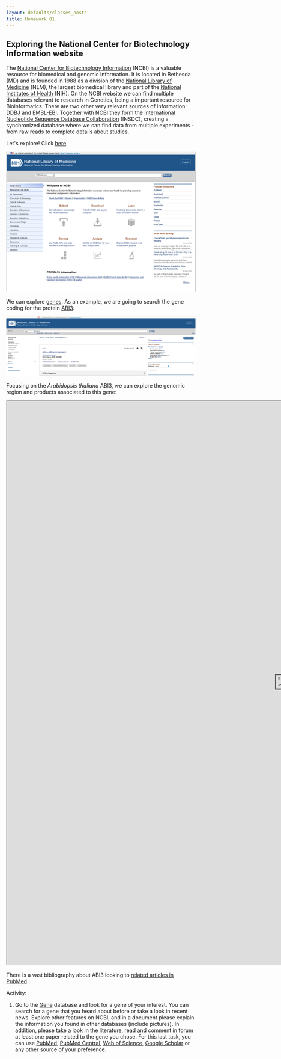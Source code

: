 ```yaml
---
layout: defaults/classes_posts
title: Homework 01
---
```


## Exploring the National Center for Biotechnology Information website

The [National Center for Biotechnology Information](https://www.ncbi.nlm.nih.gov) (NCBI) is a valuable resource for biomedical and genomic information. It is located in Bethesda (MD) and is founded in 1988 as a division of the [National Library of Medicine](https://www.nlm.nih.gov/socialmedia/index.html) (NLM), the largest biomedical library and part of the [National Institutes of Health](https://www.nih.gov) (NIH). On the NCBI website we can find multiple databases relevant to research in Genetics, being a important resource for Bioinformatics. There are two other very relevant sources of information: [DDBJ](https://www.ddbj.nig.ac.jp/) and [EMBL-EBI](https://www.ebi.ac.uk/). Together with NCBI they form the [International Nucleotide Sequence Database Collaboration](https://www.insdc.org) (INSDC), creating a synchronized database where we can find data from multiple experiments - from raw reads to complete details about studies.

Let's explore! Click [here](https://www.ncbi.nlm.nih.gov)

![](./figures/ncbi_01.png)

We can explore [genes](https://www.ncbi.nlm.nih.gov/gene/). As an example, we are going to search the gene coding for the protein [ABI3](https://www.ncbi.nlm.nih.gov/gene/51225):

![](./figures/ncbi_02.png)

Focusing on the *Arabidopsis thaliana* ABI3, we can explore the genomic region and products associated to this gene:

<iframe id="iframe_NCBI" width="1500" height="1500" src="https://www.ncbi.nlm.nih.gov/projects/sviewer/embedded_iframe.html?iframe=iframe_NCBI&id=NC_003074.8&tracks=[key:sequence_track,name:T418951,display_name:Sequence,id:T418951,dbname:GenBank,annots:NA,ShowLabel:false,ColorGaps:false,shown:true,order:1][key:gene_model_track,name:T2595935,display_name:Genes\, RefSeq propagation from TAIR and Araport\, refreshed on 2022-10-20,id:T2595935,dbname:SADB,annots:NA000375140.1,Options:MergeAll,CDSProductFeats:false,NtRuler:true,AaRuler:true,HighlightMode:2,ShowLabel:true,shown:true,order:40][key:SNP_track,name:T2439100,display_name:(R) EVA RefSNP Release 3,id:T2439100,dbname:vcfTabix,annots:https\://ftp.ebi.ac.uk/pub/databases/eva/rs_releases/release_3/by_assembly/GCA_000001735.1/GCA_000001735.1_current_ids.vcf.gz,Layout:Adaptive,rmt_mapped_id:3,shown:true,order:50]&assm_context=GCF_000001735.4&app_context=Gene&v=8996797:9001756&c=null&select=null&slim=0&appname=no_appname" onload="if(!window._SViFrame){_SViFrame=true;window.addEventListener('message',function(e){if(e.origin=='https://www.ncbi.nlm.nih.gov' && !isNaN(e.data.h))document.getElementById(e.data.f).height=parseInt(e.data.h);});}">
</iframe>

There is a vast bibliography about ABI3 looking to [related articles in PubMed](https://pubmed.ncbi.nlm.nih.gov/?from_uid=822061&linkname=gene_pubmed).


Activity:

1.	Go to the [Gene](https://www.ncbi.nlm.nih.gov/gene/) database and look for a gene of your interest. You can search for a gene that you heard about before or take a look in recent news. Explore other features on NCBI, and in a document please explain the information you found in other databases (include pictures). In addition, please take a look in the literature, read and comment in forum at least one paper related to the gene you chose. For this last task, you can use [PubMed](https://pubmed.ncbi.nlm.nih.gov), [PubMed Central](https://www.ncbi.nlm.nih.gov/pmc/), [Web of Science](https://www.webofscience.com/wos/woscc/basic-search), [Google Scholar](https://scholar.google.com) or any other source of your preference.
